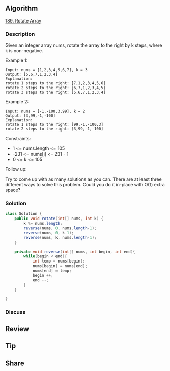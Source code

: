## Algorithm

[189. Rotate Array](https://leetcode.com/problems/rotate-array/description)

### Description

Given an integer array nums, rotate the array to the right by k steps, where k is non-negative.

Example 1:

```
Input: nums = [1,2,3,4,5,6,7], k = 3
Output: [5,6,7,1,2,3,4]
Explanation:
rotate 1 steps to the right: [7,1,2,3,4,5,6]
rotate 2 steps to the right: [6,7,1,2,3,4,5]
rotate 3 steps to the right: [5,6,7,1,2,3,4]
```

Example 2:

```
Input: nums = [-1,-100,3,99], k = 2
Output: [3,99,-1,-100]
Explanation:
rotate 1 steps to the right: [99,-1,-100,3]
rotate 2 steps to the right: [3,99,-1,-100]
```

Constraints:

- 1 <= nums.length <= 105
- -231 <= nums[i] <= 231 - 1
- 0 <= k <= 105

Follow up:

Try to come up with as many solutions as you can. There are at least three different ways to solve this problem.
Could you do it in-place with O(1) extra space?


### Solution

```java
class Solution {
    public void rotate(int[] nums, int k) {
        k %= nums.length;
        reverse(nums, 0, nums.length-1);
        reverse(nums, 0, k-1);
        reverse(nums, k, nums.length-1);
    }

    private void reverse(int[] nums, int begin, int end){
        while(begin < end){
            int temp = nums[begin];
            nums[begin] = nums[end];
            nums[end] = temp;
            begin ++;
            end --;
        }
    }

}
```

### Discuss

## Review


## Tip


## Share
